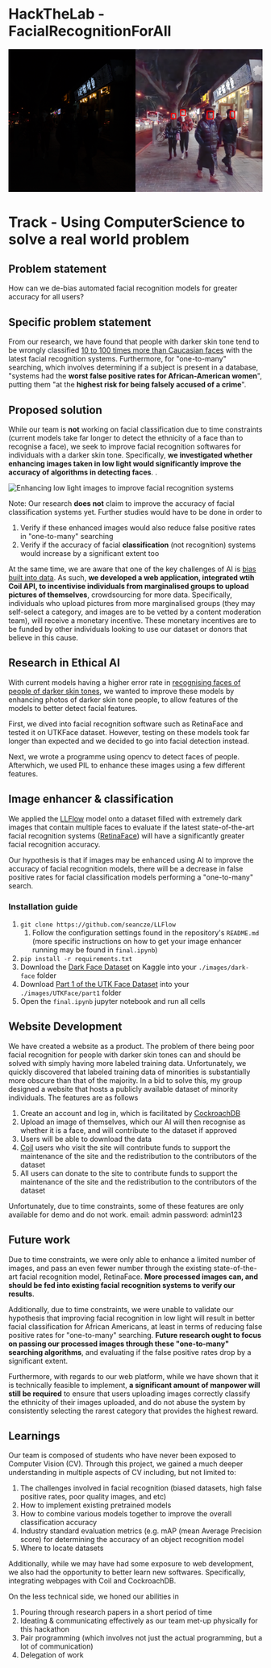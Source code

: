 # HackTheLab - FacialRecognitionForAll

![Before and after image processing](assets/before-and-after.png)
# Track - Using ComputerScience to solve a real world problem

## Problem statement

How can we de-bias automated facial recognition models for greater accuracy for all users?

## Specific problem statement

From our research, we have found that people with darker skin tone tend to be wrongly classified [10 to 100 times more than Caucasian faces](https://www.technologyreview.com/2019/12/20/79/ai-face-recognition-racist-us-government-nist-study/) with the latest facial recognition systems. Furthermore, for "one-to-many" searching, which involves determining if a subject is present in a database, "systems had the **worst false positive rates for African-American women**", putting them "at the **highest risk for being falsely accused of a crime**".

## Proposed solution

While our team is **not** working on facial classification due to time constraints (current models take far longer to detect the ethnicity of a face than to recognise a face), we seek to improve facial recognition softwares for individuals with a darker skin tone. Specifically, **we investigated whether enhancing images taken in low light would significantly improve the accuracy of algorithms in detecting faces**. . 

![Enhancing low light images to improve facial recognition systems](assets/facial-recognition-on-enhanced-images.gif)

Note: Our research **does not** claim to improve the accuracy of facial classification systems yet. Further studies would have to be done in order to
1. Verify if these enhanced images would also reduce false positive rates in "one-to-many" searching
2. Verify if the accuracy of facial **classification** (not recognition) systems would increase by a significant extent too

At the same time, we are aware that one of the key challenges of AI is [bias built into data](https://www.brookings.edu/blog/techtank/2019/01/03/artificial-intelligence-and-bias-four-key-challenges/). As such, **we developed a web application, integrated wtih Coil API, to incentivise individuals from marginalised groups to upload pictures of themselves**, crowdsourcing for more data. Specifically, individuals who upload pictures from more marginalised groups (they may self-select a category, and images are to be vetted by a content moderation team), will receive a monetary incentive. These monetary incentives are to be funded by other individuals looking to use our dataset or donors that believe in this cause.

## Research in Ethical AI

With current models having a higher error rate in [recognising faces of people of darker skin tones](https://venturebeat.com/ai/nist-benchmarks-show-facial-recognition-technology-still-struggles-to-identify-black-faces/), we wanted to improve these models by enhancing photos of darker skin tone people, to allow features of the models to better detect facial features.

First, we dived into facial recognition software such as RetinaFace and tested it on UTKFace dataset. However, testing on these models took far longer than expected and we decided to go into facial detection instead.

Next, we wrote a programme using opencv to detect faces of people. Afterwhich, we used PIL to enhance these images using a few different features.

## Image enhancer & classification
We applied the [LLFlow](https://github.com/wyf0912/LLFlow) model onto a dataset filled with extremely dark images that contain multiple faces to evaluate if the latest state-of-the-art facial recognition systems ([RetinaFace](https://github.com/serengil/retinaface)) will have a significantly greater facial recognition accuracy.

Our hypothesis is that if images may be enhanced using AI to improve the accuracy of facial recognition models, there will be a decrease in false positive rates for facial classification models performing a "one-to-many" search.

### Installation guide
1. `git clone https://github.com/seancze/LLFlow`
   1. Follow the configuration settings found in the repository's `README.md` (more specific instructions on how to get your image enhancer running may be found in `final.ipynb`)
2. `pip install -r requirements.txt`
3. Download the [Dark Face Dataset](https://www.kaggle.com/datasets/soumikrakshit/dark-face-dataset) on Kaggle into your `./images/dark-face` folder
4. Download [Part 1 of the UTK Face Dataset](https://susanqq.github.io/UTKFace/) into your `./images/UTKFace/part1` folder
5. Open the `final.ipynb` jupyter notebook and run all cells

## Website Development

We have created a website as a product. The problem of there being poor facial recognition for people with darker skin tones can and should be solved with simply having more labeled training data. Unfortunately, we quickly discovered that labeled training data of minorities is substantially more obscure than that of the majority. In a bid to solve this, my group designed a website that hosts a publicly available dataset of minority individuals. The features are as follows

1. Create an account and log in, which is facilitated by [CockroachDB](https://www.cockroachlabs.com/)
2. Upload an image of themselves, which our AI will then recognise as whether it is a face, and will contribute to the dataset if approved
3. Users will be able to download the data
4. [Coil](https://coil.com/) users who visit the site will contribute funds to support the maintenance of the site and the redistribution to the contributors of the dataset
5. All users can donate to the site to contribute funds to support the maintenance of the site and the redistribution to the contributors of the dataset

Unfortunately, due to time constraints, some of these features are only available for demo and do not work.
email: admin
password: admin123

## Future work
Due to time constraints, we were only able to enhance a limited number of images, and pass an even fewer number through the existing state-of-the-art facial recognition model, RetinaFace. **More processed images can, and should be fed into existing facial recognition systems to verify our results**.

Additionally, due to time constraints, we were unable to validate our hypothesis that improving facial recognition in low light will result in better facial classification for African Americans, at least in terms of reducing false positive rates for "one-to-many" searching. **Future research ought to focus on passing our processed images through these "one-to-many" searching algorithms**, and evaluating if the false positive rates drop by a significant extent.

Furthermore, with regards to our web platform, while we have shown that it is technically feasible to implement, **a significant amount of manpower will still be required** to ensure that users uploading images correctly classify the ethnicity of their images uploaded, and do not abuse the system by consistently selecting the rarest category that provides the highest reward.

## Learnings

Our team is composed of students who have never been exposed to Computer Vision (CV). Through this project, we gained a much deeper understanding in multiple aspects of CV including, but not limited to:
1. The challenges involved in facial recognition (biased datasets, high false positive rates, poor quality images, and etc)
2. How to implement existing pretrained models
3. How to combine various models together to improve the overall classification accuracy
4. Industry standard evaluation metrics (e.g. mAP (mean Average Precision score) for determining the accuracy of an object recognition model
5. Where to locate datasets

Additionally, while we may have had some exposure to web development, we also had the opportunity to better learn new softwares. Specifically, integrating webpages with Coil and CockroachDB.

On the less technical side, we honed our abilities in
1. Pouring through research papers in a short period of time
2. Ideating & communicating effectively as our team met-up physically for this hackathon
3. Pair programming (which involves not just the actual programming, but a lot of communication)
4. Delegation of work
